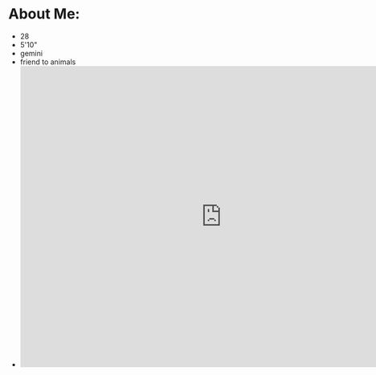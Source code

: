 # About Me:
- 28
- 5'10"
- gemini
- friend to animals
- <iframe src="https://www.ala.org/news/sites/ala.org.news/files/news/pressreleaseimages/Satten-Lopez_Spectrum%2021.jpeg" title="pic of me, 2021" width="800" height="600" allowfullscreen allow="autoplay" frameborder="0"></iframe>
